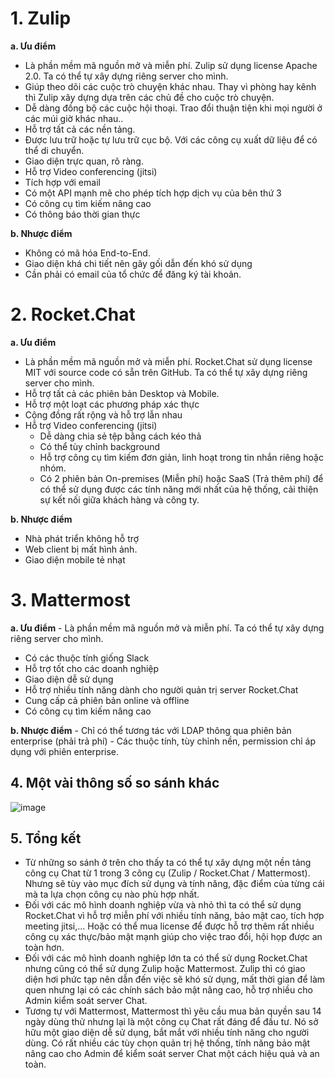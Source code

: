 # 1. Zulip
**a. Ưu điểm**
- Là phần mềm mã nguồn mở và miễn phí. Zulip sử dụng license Apache 2.0. Ta có thể tự xây dựng riêng server cho mình.
- Giúp theo dõi các cuộc trò chuyện khác nhau. Thay vì phòng hay kênh thì Zulip xây dựng dựa trên các chủ đề cho cuộc trò chuyện.
- Dễ dàng đồng bộ các cuộc hội thoại. Trao đổi thuận tiện khi mọi người ở các múi giờ khác nhau..
- Hỗ trợ tất cả các nền tảng.
- Được lưu trữ hoặc tự lưu trữ cục bộ. Với các công cụ xuất dữ liệu để có thể di chuyển.
- Giao diện trực quan, rõ ràng.
- Hỗ trợ Video conferencing (jitsi)
- Tích hợp với email
- Có một API mạnh mẽ cho phép tích hợp dịch vụ của bên thứ 3
- Có công cụ tìm kiếm nâng cao
- Có thông báo thời gian thực

**b. Nhược điểm**
- Không có mã hóa End-to-End.
- Giao diện khá chi tiết nên gây gối dẫn đến khó sử dụng
- Cần phải có email của tổ chức để đăng ký tài khoản.

# 2. Rocket.Chat
**a. Ưu điểm**
- Là phần mềm mã nguồn mở và miễn phí. Rocket.Chat sử dụng license MIT với source code có sẵn trên GitHub. Ta có thể tự xây dựng riêng server cho mình.
- Hỗ trợ tất cả các phiên bản Desktop và Mobile.
- Hỗ trợ một loạt các phương pháp xác thực
- Cộng đồng rất rộng và hỗ trợ lẫn nhau
- Hỗ trợ Video conferencing (jitsi)
	- Dễ dàng chia sẻ tệp bằng cách kéo thả
	- Có thể tùy chỉnh background
	- Hỗ trợ công cụ tìm kiếm đơn giản, linh hoạt trong tin nhắn riêng hoặc nhóm.
	- Có 2 phiên bản On-premises (Miễn phí) hoặc SaaS (Trả thêm phí) để có thể sử dụng được các tính năng mới nhất của hệ thống, cải thiện sự kết nối giữa khách hàng và công ty. 

**b. Nhược điểm**
- Nhà phát triển không hỗ trợ
- Web client bị mất hình ảnh.
- Giao diện mobile tẻ nhạt

# 3. Mattermost
**a. Ưu điểm**
	- Là phần mềm mã nguồn mở và miễn phí. Ta có thể tự xây dựng riêng server cho mình.
- Có các thuộc tính giống Slack
- Hỗ trợ tốt cho các doanh nghiệp	
- Giao diện dễ sử dụng
- Hỗ trợ nhiều tính năng dành cho người quản trị server Rocket.Chat
- Cung cấp cả phiên bản online và offline
- Có công cụ tìm kiếm nâng cao

**b. Nhược điểm**
	- Chỉ có thể tương tác với LDAP thông qua phiên bản enterprise (phải trả phí)
	- Các thuộc tính, tùy chỉnh nền, permission chỉ áp dụng với phiên enterprise.

## 4. Một vài thông số so sánh khác

![image](https://user-images.githubusercontent.com/92511177/138821092-43d0cc93-d006-48c3-a1bf-276ef7ba7b40.png)

## 5. Tổng kết
- Từ những so sánh ở trên cho thấy ta có thể tự xây dựng một nền tảng công cụ Chat từ 1 trong 3 công cụ (Zulip / Rocket.Chat / Mattermost). Nhưng sẽ tùy vào mục đích sử dụng và tính năng, đặc điểm của từng cái mà ta lựa chọn công cụ nào phù hợp nhất. 
- Đối với các mô hình doanh nghiệp vừa và nhỏ thì ta có thể sử dụng Rocket.Chat vì hỗ trợ miễn phí với nhiều tính năng, bảo mật cao, tích hợp meeting jitsi,... Hoặc có thể mua license để được hỗ trợ thêm rất nhiều công cụ xác thực/bảo mật mạnh giúp cho việc trao đổi, hội họp được an toàn hơn.
- Đối với các mô hình doanh nghiệp lớn ta có thể sử dụng Rocket.Chat nhưng cũng có thể sử dụng Zulip hoặc Mattermost. Zulip thì có giao diện hơi phức tạp nên dẫn đến việc sẽ khó sử dụng, mất thời gian để làm quen nhưng lại có các chính sách bảo mật nâng cao, hỗ trợ nhiều cho Admin kiểm soát server Chat. 
- Tương tự với Mattermost, Mattermost thì yêu cầu mua bản quyền sau 14 ngày dùng thử nhưng lại là một công cụ Chat rất đáng để đầu tư. Nó sở hữu một giao diện dễ sử dụng, bắt mắt với nhiều tính năng cho người dùng. Có rất nhiều các tùy chọn quản trị hệ thống, tính năng bảo mật nâng cao cho Admin để kiểm soát server Chat một cách hiệu quả và an toàn.
